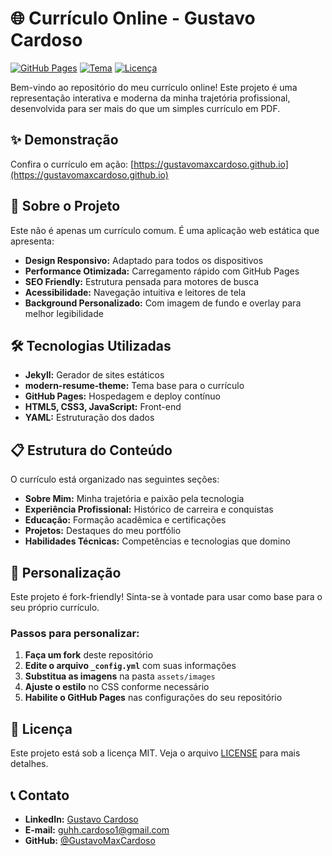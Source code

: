 # 🌐 Currículo Online - Gustavo Cardoso

[![GitHub Pages](https://img.shields.io/badge/GitHub%20Pages-Online-brightgreen)](https://gustavomaxcardoso.github.io)
[![Tema](https://img.shields.io/badge/Tema-modern--resume--theme-blue)](https://github.com/sproogen/modern-resume-theme)
[![Licença](https://img.shields.io/badge/Licença-MIT-lightgrey)](LICENSE)

Bem-vindo ao repositório do meu currículo online! Este projeto é uma representação interativa e moderna da minha trajetória profissional, desenvolvida para ser mais do que um simples currículo em PDF.

## ✨ Demonstração

Confira o currículo em ação: [https://gustavomaxcardoso.github.io](https://gustavomaxcardoso.github.io)

## 🚀 Sobre o Projeto

Este não é apenas um currículo comum. É uma aplicação web estática que apresenta:

- **Design Responsivo:** Adaptado para todos os dispositivos
- **Performance Otimizada:** Carregamento rápido com GitHub Pages
- **SEO Friendly:** Estrutura pensada para motores de busca
- **Acessibilidade:** Navegação intuitiva e leitores de tela
- **Background Personalizado:** Com imagem de fundo e overlay para melhor legibilidade

## 🛠️ Tecnologias Utilizadas

- **Jekyll:** Gerador de sites estáticos
- **modern-resume-theme:** Tema base para o currículo
- **GitHub Pages:** Hospedagem e deploy contínuo
- **HTML5, CSS3, JavaScript:** Front-end
- **YAML:** Estruturação dos dados

## 📋 Estrutura do Conteúdo

O currículo está organizado nas seguintes seções:

- **Sobre Mim:** Minha trajetória e paixão pela tecnologia
- **Experiência Profissional:** Histórico de carreira e conquistas
- **Educação:** Formação acadêmica e certificações
- **Projetos:** Destaques do meu portfólio
- **Habilidades Técnicas:** Competências e tecnologias que domino

## 🎨 Personalização

Este projeto é fork-friendly! Sinta-se à vontade para usar como base para o seu próprio currículo.

### Passos para personalizar:

1. **Faça um fork** deste repositório
2. **Edite o arquivo `_config.yml`** com suas informações
3. **Substitua as imagens** na pasta `assets/images`
4. **Ajuste o estilo** no CSS conforme necessário
5. **Habilite o GitHub Pages** nas configurações do seu repositório

## 📄 Licença

Este projeto está sob a licença MIT. Veja o arquivo [LICENSE](LICENSE) para mais detalhes.

## 📞 Contato

- **LinkedIn:** [Gustavo Cardoso](https://www.linkedin.com/in/gustavo-cardoso-)
- **E-mail:** [guhh.cardoso1@gmail.com](mailto:seu-email@provedor.com)
- **GitHub:** [@GustavoMaxCardoso](https://github.com/GustavoMaxCardoso)
